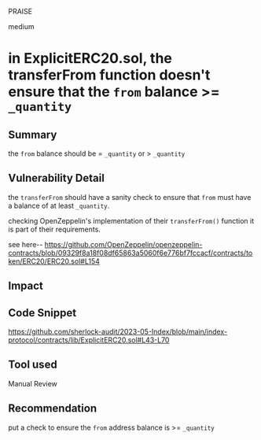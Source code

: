 PRAISE

medium

# in ExplicitERC20.sol, the transferFrom function doesn't ensure that the `from` balance >= `_quantity`

## Summary
the `from` balance should be = `_quantity` or > `_quantity`
## Vulnerability Detail
the `transferFrom` should have a sanity check to ensure that `from` must have a balance of at least `_quantity`.

checking OpenZeppelin's implementation of their `transferFrom()` function it is part of their requirements.

see here-- https://github.com/OpenZeppelin/openzeppelin-contracts/blob/09329f8a18f08df65863a5060f6e776bf7fccacf/contracts/token/ERC20/ERC20.sol#L154

## Impact

## Code Snippet
https://github.com/sherlock-audit/2023-05-Index/blob/main/index-protocol/contracts/lib/ExplicitERC20.sol#L43-L70
## Tool used

Manual Review

## Recommendation
put a check to ensure the `from` address balance is >= `_quantity`